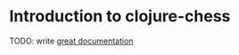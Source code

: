 # Introduction to clojure-chess

TODO: write [great documentation](http://jacobian.org/writing/what-to-write/)
